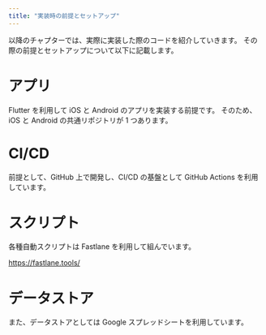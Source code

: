 ```yaml
---
title: "実装時の前提とセットアップ"
---
```


以降のチャプターでは、実際に実装した際のコードを紹介していきます。
その際の前提とセットアップについて以下に記載します。

# アプリ

Flutter を利用して iOS と Android のアプリを実装する前提です。
そのため、iOS と Android の共通リポジトリが 1 つあります。

# CI/CD

前提として、GitHub 上で開発し、CI/CD の基盤として GitHub Actions を利用しています。

# スクリプト

各種自動スクリプトは Fastlane を利用して組んでいます。

https://fastlane.tools/

# データストア

また、データストアとしては Google スプレッドシートを利用しています。
